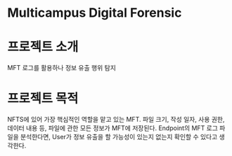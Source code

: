 # Multicampus Digital Forensic

# 프로젝트 소개

MFT 로그를 활용하나 정보 유출 행위 탐지

# 프로젝트 목적

NFTS에 있어 가장 핵심적인 역할을 맡고 있는 MFT.
파일 크기, 작성 일자, 사용 권한, 데이터 내용 등, 파일에 관한 모든 정보가 MFT에 저장된다.
Endpoint의 MFT 로그 파일을 분석한다면, User가 정보 유출을 할 가능성이 있는지 없는지 확인할 수 있다고 생각한다.

# 
